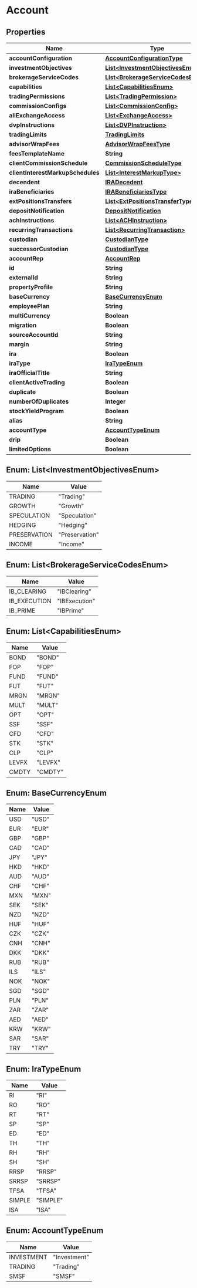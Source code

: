 

# Account


## Properties

| Name | Type | Description | Notes |
|------------ | ------------- | ------------- | -------------|
|**accountConfiguration** | [**AccountConfigurationType**](AccountConfigurationType.md) |  |  [optional] |
|**investmentObjectives** | [**List&lt;InvestmentObjectivesEnum&gt;**](#List&lt;InvestmentObjectivesEnum&gt;) |  |  [optional] |
|**brokerageServiceCodes** | [**List&lt;BrokerageServiceCodesEnum&gt;**](#List&lt;BrokerageServiceCodesEnum&gt;) |  |  [optional] |
|**capabilities** | [**List&lt;CapabilitiesEnum&gt;**](#List&lt;CapabilitiesEnum&gt;) |  |  [optional] |
|**tradingPermissions** | [**List&lt;TradingPermission&gt;**](TradingPermission.md) |  |  [optional] |
|**commissionConfigs** | [**List&lt;CommissionConfig&gt;**](CommissionConfig.md) |  |  [optional] |
|**allExchangeAccess** | [**List&lt;ExchangeAccess&gt;**](ExchangeAccess.md) |  |  [optional] |
|**dvpInstructions** | [**List&lt;DVPInstruction&gt;**](DVPInstruction.md) |  |  [optional] |
|**tradingLimits** | [**TradingLimits**](TradingLimits.md) |  |  [optional] |
|**advisorWrapFees** | [**AdvisorWrapFeesType**](AdvisorWrapFeesType.md) |  |  [optional] |
|**feesTemplateName** | **String** |  |  [optional] |
|**clientCommissionSchedule** | [**CommissionScheduleType**](CommissionScheduleType.md) |  |  [optional] |
|**clientInterestMarkupSchedules** | [**List&lt;InterestMarkupType&gt;**](InterestMarkupType.md) |  |  [optional] |
|**decendent** | [**IRADecedent**](IRADecedent.md) |  |  [optional] |
|**iraBeneficiaries** | [**IRABeneficiariesType**](IRABeneficiariesType.md) |  |  [optional] |
|**extPositionsTransfers** | [**List&lt;ExtPositionsTransferType&gt;**](ExtPositionsTransferType.md) |  |  [optional] |
|**depositNotification** | [**DepositNotification**](DepositNotification.md) |  |  [optional] |
|**achInstructions** | [**List&lt;ACHInstruction&gt;**](ACHInstruction.md) |  |  [optional] |
|**recurringTransactions** | [**List&lt;RecurringTransaction&gt;**](RecurringTransaction.md) |  |  [optional] |
|**custodian** | [**CustodianType**](CustodianType.md) |  |  [optional] |
|**successorCustodian** | [**CustodianType**](CustodianType.md) |  |  [optional] |
|**accountRep** | [**AccountRep**](AccountRep.md) |  |  [optional] |
|**id** | **String** |  |  [optional] |
|**externalId** | **String** |  |  [optional] |
|**propertyProfile** | **String** |  |  [optional] |
|**baseCurrency** | [**BaseCurrencyEnum**](#BaseCurrencyEnum) |  |  [optional] |
|**employeePlan** | **String** |  |  [optional] |
|**multiCurrency** | **Boolean** |  |  [optional] |
|**migration** | **Boolean** |  |  [optional] |
|**sourceAccountId** | **String** |  |  [optional] |
|**margin** | **String** |  |  [optional] |
|**ira** | **Boolean** |  |  [optional] |
|**iraType** | [**IraTypeEnum**](#IraTypeEnum) |  |  [optional] |
|**iraOfficialTitle** | **String** |  |  [optional] |
|**clientActiveTrading** | **Boolean** |  |  [optional] |
|**duplicate** | **Boolean** |  |  [optional] |
|**numberOfDuplicates** | **Integer** |  |  [optional] |
|**stockYieldProgram** | **Boolean** |  |  [optional] |
|**alias** | **String** |  |  [optional] |
|**accountType** | [**AccountTypeEnum**](#AccountTypeEnum) |  |  [optional] |
|**drip** | **Boolean** |  |  [optional] |
|**limitedOptions** | **Boolean** |  |  [optional] |



## Enum: List&lt;InvestmentObjectivesEnum&gt;

| Name | Value |
|---- | -----|
| TRADING | &quot;Trading&quot; |
| GROWTH | &quot;Growth&quot; |
| SPECULATION | &quot;Speculation&quot; |
| HEDGING | &quot;Hedging&quot; |
| PRESERVATION | &quot;Preservation&quot; |
| INCOME | &quot;Income&quot; |



## Enum: List&lt;BrokerageServiceCodesEnum&gt;

| Name | Value |
|---- | -----|
| IB_CLEARING | &quot;IBClearing&quot; |
| IB_EXECUTION | &quot;IBExecution&quot; |
| IB_PRIME | &quot;IBPrime&quot; |



## Enum: List&lt;CapabilitiesEnum&gt;

| Name | Value |
|---- | -----|
| BOND | &quot;BOND&quot; |
| FOP | &quot;FOP&quot; |
| FUND | &quot;FUND&quot; |
| FUT | &quot;FUT&quot; |
| MRGN | &quot;MRGN&quot; |
| MULT | &quot;MULT&quot; |
| OPT | &quot;OPT&quot; |
| SSF | &quot;SSF&quot; |
| CFD | &quot;CFD&quot; |
| STK | &quot;STK&quot; |
| CLP | &quot;CLP&quot; |
| LEVFX | &quot;LEVFX&quot; |
| CMDTY | &quot;CMDTY&quot; |



## Enum: BaseCurrencyEnum

| Name | Value |
|---- | -----|
| USD | &quot;USD&quot; |
| EUR | &quot;EUR&quot; |
| GBP | &quot;GBP&quot; |
| CAD | &quot;CAD&quot; |
| JPY | &quot;JPY&quot; |
| HKD | &quot;HKD&quot; |
| AUD | &quot;AUD&quot; |
| CHF | &quot;CHF&quot; |
| MXN | &quot;MXN&quot; |
| SEK | &quot;SEK&quot; |
| NZD | &quot;NZD&quot; |
| HUF | &quot;HUF&quot; |
| CZK | &quot;CZK&quot; |
| CNH | &quot;CNH&quot; |
| DKK | &quot;DKK&quot; |
| RUB | &quot;RUB&quot; |
| ILS | &quot;ILS&quot; |
| NOK | &quot;NOK&quot; |
| SGD | &quot;SGD&quot; |
| PLN | &quot;PLN&quot; |
| ZAR | &quot;ZAR&quot; |
| AED | &quot;AED&quot; |
| KRW | &quot;KRW&quot; |
| SAR | &quot;SAR&quot; |
| TRY | &quot;TRY&quot; |



## Enum: IraTypeEnum

| Name | Value |
|---- | -----|
| RI | &quot;RI&quot; |
| RO | &quot;RO&quot; |
| RT | &quot;RT&quot; |
| SP | &quot;SP&quot; |
| ED | &quot;ED&quot; |
| TH | &quot;TH&quot; |
| RH | &quot;RH&quot; |
| SH | &quot;SH&quot; |
| RRSP | &quot;RRSP&quot; |
| SRRSP | &quot;SRRSP&quot; |
| TFSA | &quot;TFSA&quot; |
| SIMPLE | &quot;SIMPLE&quot; |
| ISA | &quot;ISA&quot; |



## Enum: AccountTypeEnum

| Name | Value |
|---- | -----|
| INVESTMENT | &quot;Investment&quot; |
| TRADING | &quot;Trading&quot; |
| SMSF | &quot;SMSF&quot; |



